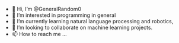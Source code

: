 - 👋 Hi, I’m @GeneralRandom0
- 👀 I’m interested in programming in general
- 🌱 I’m currently learning natural language processing and robotics,
- 💞️ I’m looking to collaborate on machine learning projects.
- 📫 How to reach me ...

<!---
GeneralRandom0/GeneralRandom0 is a ✨ special ✨ repository because its `README.md` (this file) appears on your GitHub profile.
You can click the Preview link to take a look at your changes.
--->

